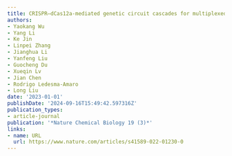 ```yaml
---
title: CRISPR–dCas12a-mediated genetic circuit cascades for multiplexed pathway optimization
authors:
- Yaokang Wu
- Yang Li
- Ke Jin
- Linpei Zhang
- Jianghua Li
- Yanfeng Liu
- Guocheng Du
- Xueqin Lv
- Jian Chen
- Rodrigo Ledesma-Amaro
- Long Liu
date: '2023-01-01'
publishDate: '2024-09-16T15:49:42.597316Z'
publication_types:
- article-journal
publication: '*Nature Chemical Biology 19 (3)*'
links:
- name: URL
  url: https://www.nature.com/articles/s41589-022-01230-0
---
```

